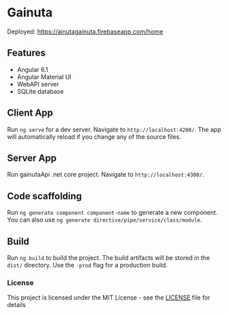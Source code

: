# Gainuta

Deployed: https://ainutagainuta.firebaseapp.com/home

## Features
- Angular 6.1
- Angular Material UI
- WebAPI server
- SQLite database


## Client App
Run `ng serve` for a dev server. Navigate to `http://localhost:4200/`. The app will automatically reload if you change any of the source files.

## Server App
Run gainutaApi .net core project. Navigate to `http://localhost:4300/`.

## Code scaffolding

Run `ng generate component component-name` to generate a new component. You can also use `ng generate directive/pipe/service/class/module`.

## Build

Run `ng build` to build the project. The build artifacts will be stored in the `dist/` directory. Use the `-prod` flag for a production build.

### License

This project is licensed under the MIT License - see the [LICENSE](LICENSE) file for details
